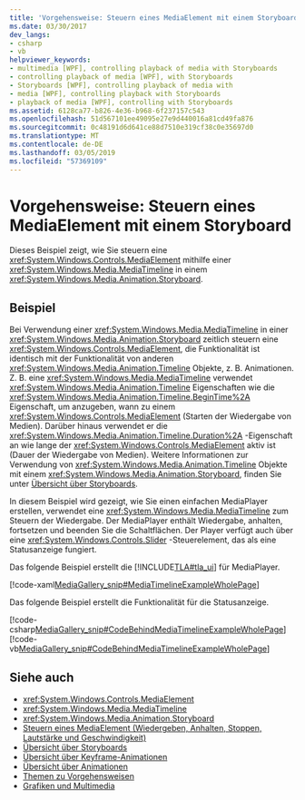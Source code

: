 ```yaml
---
title: 'Vorgehensweise: Steuern eines MediaElement mit einem Storyboard'
ms.date: 03/30/2017
dev_langs:
- csharp
- vb
helpviewer_keywords:
- multimedia [WPF], controlling playback of media with Storyboards
- controlling playback of media [WPF], with Storyboards
- Storyboards [WPF], controlling playback of media with
- media [WPF], controlling playback with Storyboards
- playback of media [WPF], controlling with Storyboards
ms.assetid: 6128ca77-b826-4e36-b968-6f237157c543
ms.openlocfilehash: 51d567101ee49095e27e9d440016a81cd49fa876
ms.sourcegitcommit: 0c48191d6d641ce88d7510e319cf38c0e35697d0
ms.translationtype: MT
ms.contentlocale: de-DE
ms.lasthandoff: 03/05/2019
ms.locfileid: "57369109"
---
```

# <a name="how-to-control-a-mediaelement-by-using-a-storyboard"></a>Vorgehensweise: Steuern eines MediaElement mit einem Storyboard
Dieses Beispiel zeigt, wie Sie steuern eine <xref:System.Windows.Controls.MediaElement> mithilfe einer <xref:System.Windows.Media.MediaTimeline> in einem <xref:System.Windows.Media.Animation.Storyboard>.  
  
## <a name="example"></a>Beispiel  
 Bei Verwendung einer <xref:System.Windows.Media.MediaTimeline> in einer <xref:System.Windows.Media.Animation.Storyboard> zeitlich steuern eine <xref:System.Windows.Controls.MediaElement>, die Funktionalität ist identisch mit der Funktionalität von anderen <xref:System.Windows.Media.Animation.Timeline> Objekte, z. B. Animationen. Z. B. eine <xref:System.Windows.Media.MediaTimeline> verwendet <xref:System.Windows.Media.Animation.Timeline> Eigenschaften wie die <xref:System.Windows.Media.Animation.Timeline.BeginTime%2A> Eigenschaft, um anzugeben, wann zu einem <xref:System.Windows.Controls.MediaElement> (Starten der Wiedergabe von Medien). Darüber hinaus verwendet er die <xref:System.Windows.Media.Animation.Timeline.Duration%2A> -Eigenschaft an wie lange der <xref:System.Windows.Controls.MediaElement> aktiv ist (Dauer der Wiedergabe von Medien). Weitere Informationen zur Verwendung von <xref:System.Windows.Media.Animation.Timeline> Objekte mit einem <xref:System.Windows.Media.Animation.Storyboard>, finden Sie unter [Übersicht über Storyboards](storyboards-overview.md).  
  
 In diesem Beispiel wird gezeigt, wie Sie einen einfachen MediaPlayer erstellen, verwendet eine <xref:System.Windows.Media.MediaTimeline> zum Steuern der Wiedergabe. Der MediaPlayer enthält Wiedergabe, anhalten, fortsetzen und beenden Sie die Schaltflächen. Der Player verfügt auch über eine <xref:System.Windows.Controls.Slider> -Steuerelement, das als eine Statusanzeige fungiert.  
  
 Das folgende Beispiel erstellt die [!INCLUDE[TLA#tla_ui](../../../../includes/tlasharptla-ui-md.md)] für MediaPlayer.  
  
 [!code-xaml[MediaGallery_snip#MediaTimelineExampleWholePage](~/samples/snippets/visualbasic/VS_Snippets_Wpf/MediaGallery_snip/VB/MediaTimelineExample.xaml#mediatimelineexamplewholepage)]  
  
 Das folgende Beispiel erstellt die Funktionalität für die Statusanzeige.  
  
 [!code-csharp[MediaGallery_snip#CodeBehindMediaTimelineExampleWholePage](~/samples/snippets/csharp/VS_Snippets_Wpf/MediaGallery_snip/CSharp/MediaTimelineExample.xaml.cs#codebehindmediatimelineexamplewholepage)]
 [!code-vb[MediaGallery_snip#CodeBehindMediaTimelineExampleWholePage](~/samples/snippets/visualbasic/VS_Snippets_Wpf/MediaGallery_snip/VB/MediaTimelineExample.xaml.vb#codebehindmediatimelineexamplewholepage)]  
  
## <a name="see-also"></a>Siehe auch
- <xref:System.Windows.Controls.MediaElement>
- <xref:System.Windows.Media.MediaTimeline>
- <xref:System.Windows.Media.Animation.Storyboard>
- [Steuern eines MediaElement (Wiedergeben, Anhalten, Stoppen, Lautstärke und Geschwindigkeit)](how-to-control-a-mediaelement-play-pause-stop-volume-and-speed.md)
- [Übersicht über Storyboards](storyboards-overview.md)
- [Übersicht über Keyframe-Animationen](key-frame-animations-overview.md)
- [Übersicht über Animationen](animation-overview.md)
- [Themen zu Vorgehensweisen](audio-and-video-how-to-topics.md)
- [Grafiken und Multimedia](index.md)
